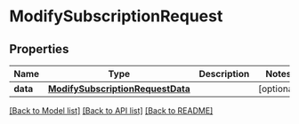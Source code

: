 # ModifySubscriptionRequest

## Properties
Name | Type | Description | Notes
------------ | ------------- | ------------- | -------------
**data** | [**ModifySubscriptionRequestData**](ModifySubscriptionRequestData.md) |  | [optional] 

[[Back to Model list]](../README.md#documentation-for-models) [[Back to API list]](../README.md#documentation-for-api-endpoints) [[Back to README]](../README.md)


